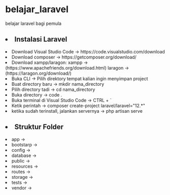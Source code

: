 # belajar_laravel
belajar laravel bagi pemula
<h2><li>Instalasi Laravel</li></h2>
<li>Download Visual Studio Code -> https://code.visualstudio.com/download </li>
<li>Download composer -> https://getcomposer.org/download/</li>
<li>Download xampp/laragon: xampp -> (https://www.apachefriends.org/download.html) laragon -> (https://laragon.org/download/)</li>
<li>Buka CLI -> Pilih direktory tempat kalian ingin menyimpan project</li>
<li>Buat directory baru -> mkdir nama_directory</li>
<li>Pilih directory tadi -> cd nama_directory</li>
<li>Buka directory -> code .</li>
<li>Buka terminal di Visual Studio Code -> CTRL + ` </li>
<li>Ketik perintah -> composer create-project laravel/laravel="12.*"</li>
<li>ketika sudah terinstall, jalankan servernya -> php artisan serve </li>

<h2><li>Struktur Folder</li></h2>
<li>app -> </li>
<li>bootstarp -> </li>
<li>config -> </li>
<li>database -> </li>
<li>public -> </li>
<li>resources -> </li>
<li>routes -> </li>
<li>storage -> </li>
<li>tests -> </li>
<li>vendor -> </li>
